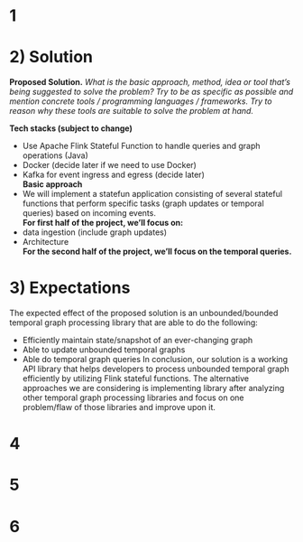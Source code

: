# 1

# 2) Solution
**Proposed Solution.**
_What is the basic approach, method, idea or tool that’s being suggested to solve the problem? Try to be as specific as possible and mention concrete tools / programming languages / frameworks. Try to reason why these tools are suitable to solve the problem at hand._

**Tech stacks (subject to change)**<br />
- Use Apache Flink Stateful Function to handle queries and graph operations (Java)<br />
- Docker (decide later if we need to use Docker)<br />
- Kafka for event ingress and egress (decide later)<br />
**Basic approach**<br />
- We will implement a statefun application consisting of several stateful functions that perform specific tasks (graph updates or temporal queries) based on incoming events.<br />
**For first half of the project, we’ll focus on:<br />**
- data ingestion (include graph updates)<br />
- Architecture<br />
**For the second half of the project, we’ll focus on the temporal queries.<br />**
# 3) Expectations

The expected effect of the proposed solution is an unbounded/bounded temporal graph processing library that are able to do the following:
- Efficiently maintain state/snapshot of an ever-changing graph
- Able to update unbounded temporal graphs
- Able do temporal graph queries
In conclusion, our solution is a working API library that helps developers to process unbounded temporal graph efficiently by utilizing Flink stateful functions.
The alternative approaches we are considering is implementing library after analyzing other temporal graph processing libraries and focus on one problem/flaw of those libraries and improve upon it.

# 4

# 5

# 6
